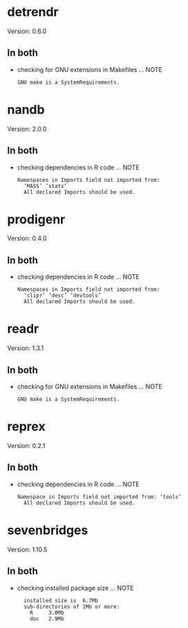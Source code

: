 # detrendr

Version: 0.6.0

## In both

*   checking for GNU extensions in Makefiles ... NOTE
    ```
    GNU make is a SystemRequirements.
    ```

# nandb

Version: 2.0.0

## In both

*   checking dependencies in R code ... NOTE
    ```
    Namespaces in Imports field not imported from:
      ‘MASS’ ‘stats’
      All declared Imports should be used.
    ```

# prodigenr

Version: 0.4.0

## In both

*   checking dependencies in R code ... NOTE
    ```
    Namespaces in Imports field not imported from:
      ‘clipr’ ‘desc’ ‘devtools’
      All declared Imports should be used.
    ```

# readr

Version: 1.3.1

## In both

*   checking for GNU extensions in Makefiles ... NOTE
    ```
    GNU make is a SystemRequirements.
    ```

# reprex

Version: 0.2.1

## In both

*   checking dependencies in R code ... NOTE
    ```
    Namespace in Imports field not imported from: ‘tools’
      All declared Imports should be used.
    ```

# sevenbridges

Version: 1.10.5

## In both

*   checking installed package size ... NOTE
    ```
      installed size is  6.7Mb
      sub-directories of 1Mb or more:
        R     3.0Mb
        doc   2.9Mb
    ```

